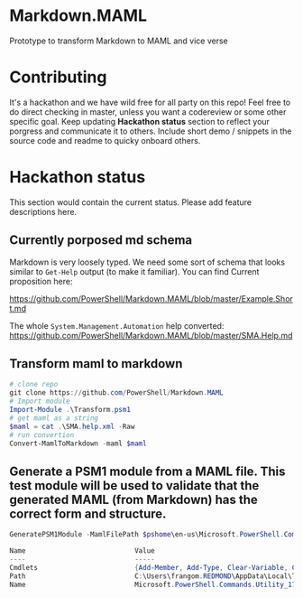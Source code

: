 # Markdown.MAML
Prototype to transform Markdown to MAML and vice verse

# Contributing

It's a hackathon and we have wild free for all party on this repo!
Feel free to do direct checking in master, unless you want a codereview or some other specific goal.
Keep updating **Hackathon status** section to reflect your porgress and communicate it to others.
Include short demo / snippets in the source code and readme to quicky onboard others.

# Hackathon status

This section would contain the current status. Please add feature descriptions here.

## Currently porposed md schema
Markdown is very loosely typed. 
We need some sort of schema that looks similar to `Get-Help` output (to make it familiar).
You can find Current proposition here:

https://github.com/PowerShell/Markdown.MAML/blob/master/Example.Short.md

The whole `System.Management.Automation` help converted:
https://github.com/PowerShell/Markdown.MAML/blob/master/SMA.Help.md

## Transform maml to markdown

```powershell
# clone repo
git clone https://github.com/PowerShell/Markdown.MAML
# Import module
Import-Module .\Transform.psm1
# get maml as a string
$maml = cat .\SMA.help.xml -Raw
# run convertion
Convert-MamlToMarkdown -maml $maml
```


## Generate a PSM1 module from a MAML file. This test module will be used to validate that the generated MAML (from Markdown) has the correct form and structure.

```powershell
GeneratePSM1Module -MamlFilePath $pshome\en-us\Microsoft.PowerShell.Commands.Utility.dll-help.xml

Name                           Value                                                                                                                        
----                           -----                                                                                                                        
Cmdlets                        {Add-Member, Add-Type, Clear-Variable, Compare-Object...}                                                                    
Path                           C:\Users\frangom.REDMOND\AppData\Local\Temp\\Modules\Microsoft.PowerShell.Commands.Utility_1709114779\Microsoft.PowerShell...
Name                           Microsoft.PowerShell.Commands.Utility_1709114779                                             
```